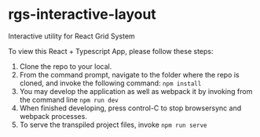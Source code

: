 # rgs-interactive-layout
Interactive utility for React Grid System

To view this React + Typescript App, please follow these steps:

1. Clone the repo to your local.
2. From the command prompt, navigate to the folder where the repo is cloned, and invoke the following command: `npm install`
3. You may develop the application as well as webpack it by invoking from the command line `npm run dev`
4. When finished developing, press control-C to stop browsersync and webpack processes.
5. To serve the transpiled project files, invoke `npm run serve`
